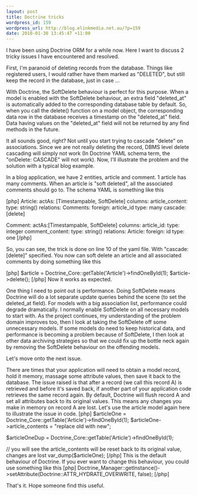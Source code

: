 ```yaml
--- 
layout: post
title: Doctrine tricks
wordpress_id: 159
wordpress_url: http://blog.elinkmedia.net.au/?p=159
date: 2010-01-30 13:45:47 +11:00
---
```

I have been using Doctrine ORM for a while now. Here I want to discuss 2 tricky issues I have encountered and resolved.

First, I'm paranoid of deleting records from the database. Things like registered users, I would rather have them marked as "DELETED", but still keep the record in the database, just in case ...

With Doctrine, the SoftDelete behaviour is perfect for this purpose. When a model is enabled with the SoftDelete behaviour, an extra field "deleted_at" is automatically added to the corresponding database table by default. So, when you call the delete() function on a model object, the corresponding data row in the database receives a timestamp on the "deleted_at" field. Data having values on the "deleted_at" field will not be returned by any find methods in the future.

It all sounds good, right? Not until you start trying to cascade "delete" on associations. Since we are not really deleting the record, DBMS level delete cascading will simply not work (In Doctrine YAML schema term, the "onDelete: CASCADE" will not work). Now, I'll illustrate the problem and the solution with a typical blog example.

In a blog application, we have 2 entities, article and comment. 1 article has many comments. When an article is "soft deleted", all the associated comments should go to. The schema YAML is something like this

[php]
Article:
  actAs: [Timestampable, SoftDelete]
  columns:
    article_content:
    type: string()
  relations:
    Comments:
      foreign: article_id
      type: many
      cascade: [delete]

Comment:
  actAs:[Timestampable, SoftDelete]
  columns:
    article_id:
      type: integer
    comment_content:
      type: string()
  relations:
    Article:
      foreign: id
      type: one
[/php]

So, you can see, the trick is done on line 10 of the yaml file. With "cascade: [delete]" specified. You now can soft delete an article and all associated comments by doing something like this

[php]
$article = Doctrine_Core::getTable('Article')-&gt;findOneById(1);
$article-&gt;delete();
[/php]
Now it works as expected. 

One thing I need to point out is performance. Doing SoftDelete means Doctrine will do a lot separate update queries behind the scene (to set the deleted_at field). For models with a big association list, performance could degrade dramatically. I normally enable SoftDelete on all necessary models to start with. As the project continues, my understanding of the problem domain improves too, then I look at taking the SoftDelete off some unnecessary models. If some models do need to keep historical data, and performance is becoming a problem because of SoftDelete, I then look at other data archiving strategies so that we could fix up the bottle neck again by removing the SoftDelete behaviour on the offending models.

Let's move onto the next issue. 

There are times that your application will need to obtain a model record, hold it memory, massage some attribute values, then save it back to the database. The issue raised is that after a record (we call this record A) is retrieved and before it's saved back, if another part of your application code retrieves the same record again. By default, Doctrine will flush record A and set all attributes back to its original values. This means any changes you make in memory on record A are lost. Let's use the article model again here to illustrate the issue in code.
[php]
$articleOne = Doctrine_Core::getTable('Article')-&gt;findOneById(1);
$articleOne-&gt;article_contents = &quot;replace old with new&quot;;

$articleOneDup = Doctrine_Core::getTable('Article')-&gt;findOneById(1);

// you will see the article_contents will be reset back to its original value, changes are lost
var_dump($articleOne);
[/php]
This is the default behaviour of Doctrine. If you ever want to change this behaviour, you could use something like this
[php]
Doctrine_Manager::getInstance()-&gt;setAttribute(Doctrine::ATTR_HYDRATE_OVERWRITE, false);
[/php]

That's it. Hope someone find this useful.
